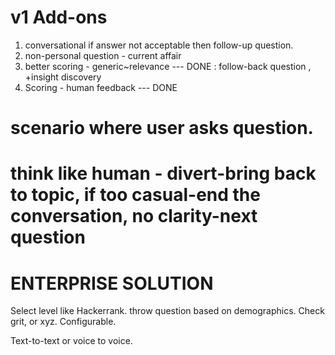 # v1 Add-ons
1. conversational
    if answer not acceptable then follow-up question.
2. non-personal question - current affair
3. better scoring - generic~relevance --- DONE : follow-back question , 
    +insight discovery
4. Scoring - human feedback --- DONE

# scenario where user asks question.
# think like human - divert-bring back to topic, if too casual-end the conversation, no clarity-next question

# ENTERPRISE SOLUTION
Select level like Hackerrank. throw question based on demographics. 
Check grit, or xyz. Configurable.

Text-to-text or voice to voice.